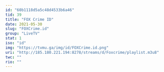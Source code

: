 ```yaml
---
id: "60b1118d5a5c48d4533b6a46"
tid: 39
title: "FOX Crime ID"
date: 2021-05-30
slug: "FOXCrime.id"
group: "LiveTV"
stat: 1
iso: "id"
img: "https://tvmu.ga/img/id/FOXCrime.id.png"
uri: "http://185.180.221.194:8278/streams/d/Foxcrime/playlist.m3u8"
twc: ""
rio: ""
---
```

